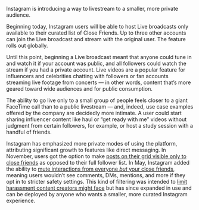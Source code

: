 Instagram is introducing a way to livestream to a smaller, more private audience.

Beginning today, Instagram users will be able to host Live broadcasts only available to their curated list of Close Friends. Up to three other accounts can join the Live broadcast and stream with the original user. The feature rolls out globally.

Until this point, beginning a Live broadcast meant that anyone could tune in and watch it if your account was public, and all followers could watch the stream if you had a private account. Live videos are a popular feature for influencers and celebrities chatting with followers or fan accounts streaming live footage from concerts — in other words, content that’s more geared toward wide audiences and for public consumption.

The ability to go live only to a small group of people feels closer to a giant FaceTime call than to a public livestream — and, indeed, use case examples offered by the company are decidedly more intimate. A user could start sharing influencer content like haul or “get ready with me” videos without judgment from certain followers, for example, or host a study session with a handful of friends.

Instagram has emphasized more private modes of using the platform, attributing significant growth to features like direct messaging. In November, users got the option to make [posts on their grid visible only to close friends](/2023/11/14/23959733/instagram-share-posts-reels-close-friends) as opposed to their full follower list. In May, Instagram added the ability to [mute interactions from everyone *but* your close friends](/2024/5/30/24167259/instagram-limit-posts-everyone-but-close-friends), meaning users wouldn’t see comments, DMs, mentions, and more if they opt in to stricter safety settings. This kind of filtering was intended to [limit harassment content creators might face](/2021/8/11/22620052/instagram-limit-dm-comment-abuse-england-soccer) but has since expanded in use and can be deployed by anyone who wants a smaller, more curated Instagram experience.
